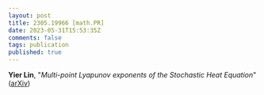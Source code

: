 ```yaml
---
layout: post
title: 2305.19966 [math.PR]
date: 2023-05-31T15:53:35Z
comments: false
tags: publication
published: true
---
```


<b>Yier Lin</b>, "<i>Multi-point Lyapunov exponents of the Stochastic Heat Equation</i>" ([arXiv](http://arxiv.org/abs/2305.19966v2))
